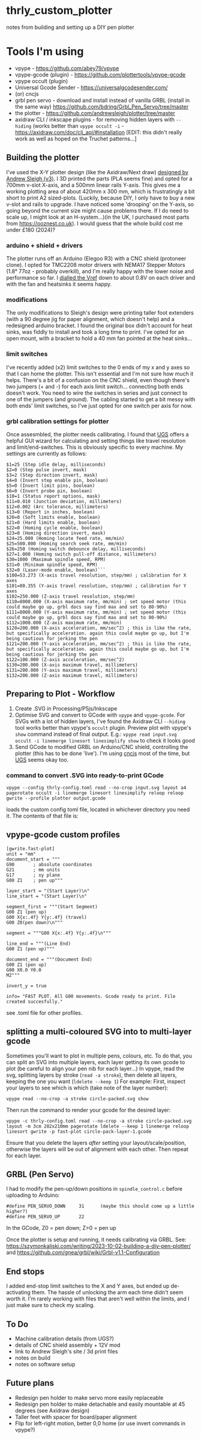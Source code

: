 # thrly_custom_plotter

 notes from building and setting up a DIY pen plotter

# Tools I'm using

- vpype - <https://github.com/abey79/vpype>
- vpype-gcode (plugin) - <https://github.com/plottertools/vpype-gcode>
- vpype occult (plugin)
- Universal Gcode Sender - <https://universalgcodesender.com/>
- (or) cncjs
- grbl pen servo - download and install instead of vanilla GRBL (install in the same way) <https://github.com/bdring/Grbl_Pen_Servo/tree/master>
- the plotter -  <https://github.com/andrewsleigh/plotter/tree/master>
- axidraw CLI / inkscape plugins - for removing hidden layers with `--hiding` (works better than `vpype occult -i` - <https://axidraw.com/doc/cli_api/#installation> [EDIT: this didn't really work as well as hoped on the Truchet patterns...]

## Building the plotter

I've used the X-Y plotter design (like the Axidraw/Next draw) [designed by Andrew Sleigh (v3)](https://andrewsleigh.github.io/plotter/). I 3D printed the parts (PLA seems fine) and opted for a 700mm v-slot X-axis, and a 500mm linear rails Y-axis. This gives me a working plotting area of about 420mm x 300 mm, which is frustratingly a bit short to print A2 sized-plots. (Luckily, because DIY, I only have to buy a new v-slot and rails to upgrade. I have noticed some 'drooping' on the Y-axis, so going beyond the current size might cause problems there. If I do need to scale up, I might look at an H-system...)(in the UK, I purchased most parts from <https://ooznest.co.uk>). I would guess that the whole build cost me under £180 (2024)?

### arduino + shield + drivers

The plotter runs off an Arduino (Elegoo R3) with a CNC shield (protoneer clone). I opted for TMC2208 motor drivers with NEMA17 Stepper Motors (1.8° 77oz - probably overkill), and I'm really happy with the lower noise and performance so far. I [dialled the Vref](https://all3dp.com/2/vref-calculator-tmc2209-tmc2208-a4988/) down to about 0.8V on each driver and with the fan and heatsinks it seems happy.

### modifications

The only modifications to Sleigh's design were printing taller foot extenders (with a 90 degree jig for paper alignment, which doesn't help) and a redesigned arduino bracket. I found the original box didn't account for heat sinks, was fiddly to install and took a long time to print. I've opted for an open mount, with a bracket to hold a 40 mm fan pointed at the heat sinks...

### limit switches

I've recently added (x2) limit switches to the 0 ends of my x and y axes so that I can home the plotter. This isn't essential and I'm not sure how much it helps. There's a bit of a confusion on the CNC shield, even though there's two jumpers (+ and -) for each axis limit switch... connecting both ends doesn't work. You need to wire the switches in series and just connect to one of the jumpers (and ground). The cabling started to get a bit messy with both ends' limit switches, so I've just opted for one switch per axis for now.

### grbl calibration settings for plotter

Once assesmbled, the plotter needs callibrating. I found that [UGS](https://winder.github.io/ugs_website/) offers a helpful GUI wizard for calculating and setting things like travel resolution and limit/end-switches. This is obviously specific to every machine. My settings are currently as follows:

```$0=10 (Step pulse time, microseconds)
$1=25 (Step idle delay, milliseconds)
$2=0 (Step pulse invert, mask)
$3=2 (Step direction invert, mask)
$4=0 (Invert step enable pin, boolean)
$5=0 (Invert limit pins, boolean)
$6=0 (Invert probe pin, boolean)
$10=1 (Status report options, mask)
$11=0.010 (Junction deviation, millimeters)
$12=0.002 (Arc tolerance, millimeters)
$13=0 (Report in inches, boolean)
$20=0 (Soft limits enable, boolean)
$21=0 (Hard limits enable, boolean)
$22=0 (Homing cycle enable, boolean)
$23=0 (Homing direction invert, mask)
$24=25.000 (Homing locate feed rate, mm/min)
$25=500.000 (Homing search seek rate, mm/min)
$26=250 (Homing switch debounce delay, milliseconds)
$27=1.000 (Homing switch pull-off distance, millimeters)
$30=1000 (Maximum spindle speed, RPM)
$31=0 (Minimum spindle speed, RPM)
$32=0 (Laser-mode enable, boolean)```
$100=53.273 (X-axis travel resolution, step/mm) ; calibration for X axes
$101=80.355 (Y-axis travel resolution, step/mm) ; calibration for Y axes
$102=250.000 (Z-axis travel resolution, step/mm)
$110=8000.000 (X-axis maximum rate, mm/min) ; set speed motor (this could maybe go up, grbl docs say find max and set to 80-90%)
$111=8000.000 (Y-axis maximum rate, mm/min) ; set speed motor (this could maybe go up, grbl docs say find max and set to 80-90%)
$112=1000.000 (Z-axis maximum rate, mm/min)
$120=200.000 (X-axis acceleration, mm/sec^2) ; this is like the rate, but specifically acceleration. again this could maybe go up, but I'm being cautious for jerking the pen
$121=200.000 (Y-axis acceleration, mm/sec^2) ; this is like the rate, but specifically acceleration. again this could maybe go up, but I'm being cautious for jerking the pen
$122=100.000 (Z-axis acceleration, mm/sec^2)
$130=200.000 (X-axis maximum travel, millimeters)
$131=200.000 (Y-axis maximum travel, millimeters)
$132=200.000 (Z-axis maximum travel, millimeters)
```

## Preparing to Plot - Workflow

1. Create .SVG in Processing/P5js/Inkscape
2. Optimise SVG and convert to GCode with `vpype` and `vpype-gcode`. For SVGs with a lot of hidden layers, I've found the Axidraw CLI `--hiding` tool works better than vpype's `occult` plugin.
   Preview plot with vpype's `show` command instead of final output. E.g.: `vpype read input.svg occult -i linemerge linesort linesimplify show` to check it looks good
4. Send GCode to modified GRBL on Arduino/CNC shield, controlling the plotter (this has to be done 'live'). I'm using [cncjs](https://cnc.js.org/) most of the time, but [UGS](https://winder.github.io/ugs_website/) seems okay too.

### command to convert .SVG into ready-to-print GCode

`vpype --config thrly-config.toml read --no-crop input.svg layout a4 pagerotate occult -i linemerge linesort linesimplify reloop reloop gwrite --profile plotter output.gcode`

loads the custom config toml file, located in whichever directory you need it. The contents of that file is:

## vpype-gcode custom profiles
```
[gwrite.fast-plot]
unit = "mm"
document_start = """
G90       ; absolute coordinates
G21       ; mm units
G17       ; xy plane
G00 Z1    ; pen up"""

layer_start = "(Start Layer)\n"
line_start = "(Start Layer)\n"

segment_first = """(Start Segment)
G00 Z1 (pen up)
G00 X{x:.4f} Y{y:.4f} (travel)
G00 Z0(pen down)\n"""

segment = """G00 X{x:.4f} Y{y:.4f}\n"""

line_end = """(Line End)
G00 Z1 (pen up)"""

document_end = """(Document End)
G00 Z1 (pen up)
G00 X0.0 Y0.0
M2"""

invert_y = true

info= "FAST PLOT. All G00 movements. Gcode ready to print. File created succesfully."
```
see .toml file for other profiles.

## splitting a multi-coloured SVG into to multi-layer gcode
Sometimes you'll want to plot in multiple pens, colours, etc. To do that, you can split an SVG into multiple layers, each layer getting its own gcode to plot (be careful to align your pen nib for each layer...)
In vpype, read the svg, splitting layers by stroke (`read -a stroke`), then delete all layers, keeping the one you want (`ldelete --keep 1`)
For example:
 First, inspect your layers to see which is which (take note of the layer number):
 
 `vpype read --no-crop -a stroke circle-packed.svg show`
 
 Then run the command to render your gcode for the desired layer:
 
 `vpype -c thrly-config.toml read --no-crop -a stroke circle-packed.svg layout -m 3cm 282x210mm pagerotate ldelete --keep 1 linemerge reloop linesort gwrite -p fast-plot circle-pack-layer-1.gcode`
 
 Ensure that you delete the layers _after_ setting your layout/scale/position, otherwise the layers will be out of alignment with each other.
 Then repeat for each layer.

## GRBL (Pen Servo)

I had to modify the pen-up/down positions in `spindle_control.c` before uploading to Arduino:

```
#define PEN_SERVO_DOWN     31      (maybe this should come up a little higher?)
#define PEN_SERVO_UP       22
```

In the GCode, Z0 = pen down; Z>0 = pen up

Once the plotter is setup and running, it needs calibrating via GRBL. See: <https://szymonkaliski.com/writing/2023-10-02-building-a-diy-pen-plotter/> and <https://github.com/gnea/grbl/wiki/Grbl-v1.1-Configuration>

## End stops
I added end-stop limit switches to the X and Y axes, but ended up de-activating them. The hassle of unlocking the arm each time didn't seem worth it. I'm rarely working with files that aren't well within the limits, and I just make sure to check my scaling.

## To Do

- Machine calibration details (from UGS?)
- details of CNC shield assembly + 12V mod
- link to Andrew Sleigh's site / 3d print files
- notes on build
- notes on software setup

## Future plans

- Redesign pen holder to make servo more easily replaceable
- Redesign pen holder to make detachable and easily mountable at 45 degrees (see Axidraw design)
- Taller feet with spacer for board/paper alignment
- Flip for left-right motion, better 0,0 home (or use invert commands in vpype?)
